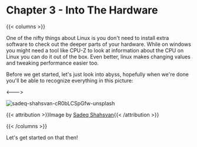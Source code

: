 # Chapter 3 - Into The Hardware

<script>
    document.getElementById("hardwareMenu").open = true;
</script>
{{< columns >}}

One of the nifty things about Linux is you don't need to install extra software to check out the deeper parts of your hardware. While on windows you might need a tool like CPU-Z to look at information about the CPU on Linux you can do it out of the box. Even better, linux makes changing values and tweaking performance easier too.

Before we get started, let's just look into abyss, hopefully when we're done you'll be able to recognize everything in this picture:

<--->

![sadeq-shahsvan-cR0bLCSpGfw-unsplash](/unsplash/sadeq-shahsvan-cR0bLCSpGfw-unsplash.webp)

{{< attribution >}}Image by [Sadeq Shahsvan](https://unsplash.com/@sadeqshahsvan){{< /attribution >}}

{{< /columns >}}

Let's get started on that then!
